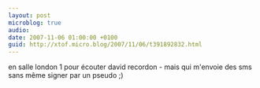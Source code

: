```yaml
---
layout: post
microblog: true
audio: 
date: 2007-11-06 01:00:00 +0100
guid: http://xtof.micro.blog/2007/11/06/t391892832.html
---
```

en salle london 1 pour écouter david recordon - mais qui m'envoie des sms sans même signer par un pseudo ;)
